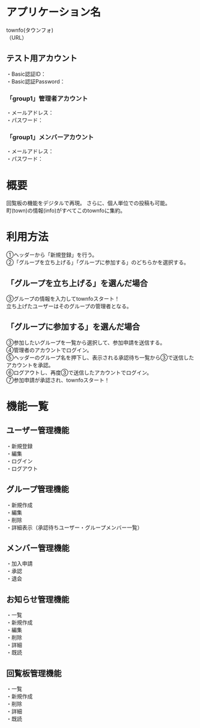 # アプリケーション名
townfo(タウンフォ)  
（URL）

## テスト用アカウント
・Basic認証ID：  
・Basic認証Password：  
### 「group1」管理者アカウント
・メールアドレス：  
・パスワード：  
### 「group1」メンバーアカウント
・メールアドレス：  
・パスワード：  

# 概要
回覧板の機能をデジタルで再現。
さらに、個人単位での投稿も可能。  
町(town)の情報(info)がすべてこのtownfoに集約。

# 利用方法
①ヘッダーから「新規登録」を行う。  
②「グループを立ち上げる」「グループに参加する」のどちらかを選択する。  
## 「グループを立ち上げる」を選んだ場合
③グループの情報を入力してtownfoスタート！  
立ち上げたユーザーはそのグループの管理者となる。  
## 「グループに参加する」を選んだ場合
③参加したいグループを一覧から選択して、参加申請を送信する。  
④管理者のアカウントでログイン。  
⑤ヘッダーのグループ名を押下し、表示される承認待ち一覧から③で送信したアカウントを承認。  
⑥ログアウトし、再度③で送信したアカウントでログイン。  
⑦参加申請が承認され、townfoスタート！

# 機能一覧
## ユーザー管理機能
・新規登録  
・編集  
・ログイン  
・ログアウト  
## グループ管理機能
・新規作成  
・編集  
・削除  
・詳細表示（承認待ちユーザー・グループメンバー一覧）  
## メンバー管理機能
・加入申請  
・承認  
・退会  
## お知らせ管理機能
・一覧  
・新規作成  
・編集  
・削除  
・詳細  
・既読  
## 回覧板管理機能
・一覧  
・新規作成  
・削除  
・詳細  
・既読  
